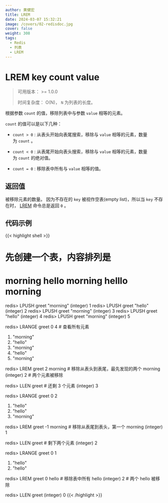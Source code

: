 ```yaml
---
author: 黄健宏
title: LREM
date: 2024-03-07 15:32:21
image: /covers/02-redisdoc.jpg
cover: false
weight: 308
tags:
  - Redis
  - 列表
  - LREM
---
```


# LREM key count value

> 可用版本： >= 1.0.0
> 
> 时间复杂度： O(N)， `N` 为列表的长度。

根据参数 `count` 的值，移除列表中与参数 `value` 相等的元素。

`count` 的值可以是以下几种：

- `count > 0` : 从表头开始向表尾搜索，移除与 `value` 相等的元素，数量为 `count` 。
    
- `count < 0` : 从表尾开始向表头搜索，移除与 `value` 相等的元素，数量为 `count` 的绝对值。
    
- `count = 0` : 移除表中所有与 `value` 相等的值。
    

## 返回值
被移除元素的数量。 因为不存在的 `key` 被视作空表(empty list)，所以当 `key` 不存在时， [LREM](https://bookstack.xnzone.eu.org/02-redisdoc/03-list/08-lrem/) 命令总是返回 `0` 。

## 代码示例

{{< highlight shell >}}
# 先创建一个表，内容排列是
# morning hello morning helllo morning

redis> LPUSH greet "morning"
(integer) 1
redis> LPUSH greet "hello"
(integer) 2
redis> LPUSH greet "morning"
(integer) 3
redis> LPUSH greet "hello"
(integer) 4
redis> LPUSH greet "morning"
(integer) 5

redis> LRANGE greet 0 4         # 查看所有元素
1) "morning"
2) "hello"
3) "morning"
4) "hello"
5) "morning"

redis> LREM greet 2 morning     # 移除从表头到表尾，最先发现的两个 morning
(integer) 2                     # 两个元素被移除

redis> LLEN greet               # 还剩 3 个元素
(integer) 3

redis> LRANGE greet 0 2
1) "hello"
2) "hello"
3) "morning"

redis> LREM greet -1 morning    # 移除从表尾到表头，第一个 morning
(integer) 1

redis> LLEN greet               # 剩下两个元素
(integer) 2

redis> LRANGE greet 0 1
1) "hello"
2) "hello"

redis> LREM greet 0 hello      # 移除表中所有 hello
(integer) 2                    # 两个 hello 被移除

redis> LLEN greet
(integer) 0
{{< /highlight >}}